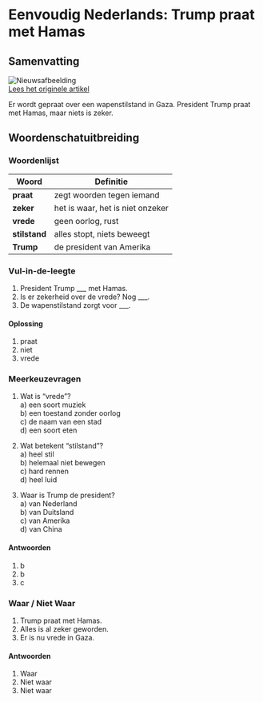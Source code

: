 # Eenvoudig Nederlands: Trump praat met Hamas

## Samenvatting

![Nieuwsafbeelding](https://prod-img.standaard.be/public/nieuws/1teids-12456503.jpg/alternates/BASE_SIXTEEN_NINE/12456503.jpg)   
[Lees het originele artikel](https://www.standaard.be/buitenland/wispelturige-trump-spreekt-dreigende-taal-tegen-hamas/98107265.html)

Er wordt gepraat over een wapenstilstand in Gaza. President Trump praat met Hamas, maar niets is zeker.

## Woordenschatuitbreiding

### Woordenlijst

| Woord | Definitie |
|-------|-----------|
| **praat** | zegt woorden tegen iemand |
| **zeker** | het is waar, het is niet onzeker |
| **vrede** | geen oorlog, rust |
| **stilstand** | alles stopt, niets beweegt |
| **Trump** | de president van Amerika |

### Vul-in-de-leegte
1. President Trump ___ met Hamas.  
2. Is er zekerheid over de vrede? Nog ___.  
3. De wapenstilstand zorgt voor ___.  

#### Oplossing
1. praat  
2. niet  
3. vrede  

### Meerkeuzevragen
1. Wat is “vrede”?  
a) een soort muziek  
b) een toestand zonder oorlog  
c) de naam van een stad  
d) een soort eten  

2. Wat betekent “stilstand”?  
a) heel stil  
b) helemaal niet bewegen  
c) hard rennen  
d) heel luid  

3. Waar is Trump de president?  
a) van Nederland  
b) van Duitsland  
c) van Amerika  
d) van China  

#### Antwoorden
1. b  
2. b  
3. c  

### Waar / Niet Waar
1. Trump praat met Hamas.  
2. Alles is al zeker geworden.  
3. Er is nu vrede in Gaza.  

#### Antwoorden
1. Waar  
2. Niet waar  
3. Niet waar
